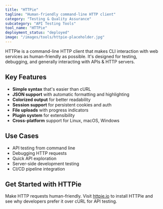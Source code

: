 ```yaml
---
title: "HTTPie"
tagline: "Human-friendly command-line HTTP client"
category: "Testing & Quality Assurance"
subcategory: "API Testing Tools"
tool_name: "HTTPie"
deployment_status: "deployed"
image: "/images/tools/httpie-placeholder.jpg"
---
```

HTTPie is a command-line HTTP client that makes CLI interaction with web services as human-friendly as possible. It's designed for testing, debugging, and generally interacting with APIs & HTTP servers.

## Key Features

- **Simple syntax** that's easier than cURL
- **JSON support** with automatic formatting and highlighting
- **Colorized output** for better readability
- **Session support** for persistent cookies and auth
- **File uploads** with progress indicators
- **Plugin system** for extensibility
- **Cross-platform** support for Linux, macOS, Windows

## Use Cases

- API testing from command line
- Debugging HTTP requests
- Quick API exploration
- Server-side development testing
- CI/CD pipeline integration

## Get Started with HTTPie

Make HTTP requests human-friendly. Visit [httpie.io](https://httpie.io) to install HTTPie and see why developers prefer it over cURL for API testing.
